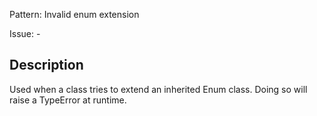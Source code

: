 Pattern: Invalid enum extension

Issue: -

## Description

Used when a class tries to extend an inherited Enum class. Doing so will raise a TypeError at runtime.
